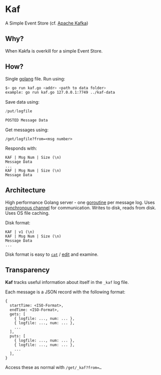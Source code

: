 # Kaf

A Simple Event Store (cf. [Apache Kafka](https://kafka.apache.org))

## Why?

When Kakfa is overkill for a simple Event Store.

## How?

Single [golang](https://golang.org) file. Run using:

```sh
$> go run kaf.go <addr> <path to data folder>
example: go run kaf.go 127.0.0.1:7749 ../kaf-data
```

Save data using:

```h
/put/logfile

POSTED Message Data
```

Get messages using:

```
/get/logfile?from=<msg number>
```

Responds with:

```
KAF | Msg Num | Size (\n)
Message Data
...
KAF | Msg Num | Size (\n)
Message Data
```

## Architecture

High performance Golang server - one [goroutine](https://tour.golang.org/concurrency/1) per message log. Uses [synchronous channel](https://tour.golang.org/concurrency/2) for communication. Writes to disk, reads from disk. Uses OS file caching.

Disk format:

```
KAF | v1 (\n)
KAF | Msg Num | Size (\n)
Message Data
...
```

Disk format is easy to [`cat`](https://en.wikipedia.org/wiki/Cat_(Unix)) / [edit](https://www.vim.org) and examine.

## Transparency

**Kaf** tracks useful information about itself in the `_kaf` log file.

Each message is a JSON record with the following format:

```
{
  startTime: <ISO-Format>,
  endTime: <ISO-Format>,
  gets: [
    { logfile: ..., num: ... },
    { logfile: ..., num: ... },
    ...
  ],
  puts: [
    { logfile: ..., num: ... },
    { logfile: ..., num: ... },
    ...
  ],
}
```

Access these as normal with `/get/_kaf?from=…` 

